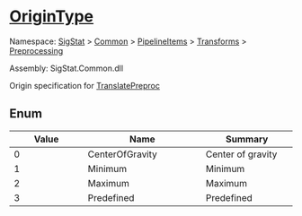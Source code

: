 # [OriginType](./OriginType.md)
Namespace: [SigStat](../../) > [Common](./../../../README.md) > [PipelineItems](../../) > [Transforms](../../) > [Preprocessing](./README.md)

Assembly: SigStat.Common.dll


Origin specification for [TranslatePreproc](https://github.com/hargitomi97/sigstat/blob/master/docs/md/SigStat/Common/PipelineItems/Transforms/Preprocessing/TranslatePreproc.md)

##	Enum

| Value<div><a href="#"><img width=400></a></div> | Name<div><a href="#"><img width=475></a></div> | Summary<div><a href="#"><img width=400></a></div> | 
| --- | --- | --- | 
| 0 | CenterOfGravity | Center of gravity | 
| 1 | Minimum | Minimum | 
| 2 | Maximum | Maximum | 
| 3 | Predefined | Predefined | 


